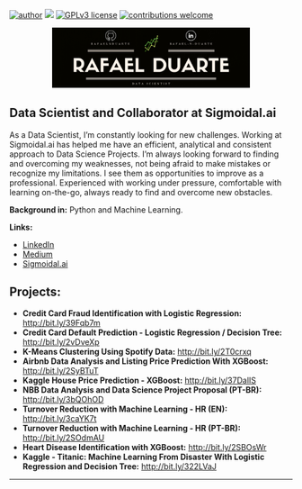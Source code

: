 [![author](https://img.shields.io/badge/author-rafaelnduarte-red.svg)](https://www.linkedin.com/in/rafael-n-duarte/) [![](https://img.shields.io/badge/python-3.7+-blue.svg)](https://www.python.org/downloads/release/python-365/) [![GPLv3 license](https://img.shields.io/badge/License-GPLv3-blue.svg)](http://perso.crans.org/besson/LICENSE.html) [![contributions welcome](https://img.shields.io/badge/contributions-welcome-brightgreen.svg?style=flat)](https://github.com/rafaelnduarte/portfolio/issues)

<p align="center">
  <img src="rafaelnd_banner.png" width=70% >
</p>

## Data Scientist and Collaborator at Sigmoidal.ai

As a Data Scientist, I’m constantly looking for new challenges. Working at Sigmoidal.ai has helped me have
an efficient, analytical and consistent approach to Data Science Projects. I’m always looking forward to
finding and overcoming my weaknesses, not being afraid to make mistakes or recognize my limitations. I
see them as opportunities to improve as a professional. Experienced with working under pressure, 
comfortable with learning on-the-go, always ready to find and overcome new obstacles.  


**Background in:** Python and Machine Learning.

**Links:**
* [LinkedIn](https://www.linkedin.com/in/rafael-n-duarte/)
* [Medium](https://medium.com/@rafaelnduarte)
* [Sigmoidal.ai](https://sigmoidal.ai/)


## Projects:

* **Credit Card Fraud Identification with Logistic Regression:**  http://bit.ly/39Fqb7m
* **Credit Card Default Prediction - Logistic Regression / Decision Tree:**  http://bit.ly/2vDveXp
* **K-Means Clustering Using Spotify Data:**  http://bit.ly/2T0crxq
* **Airbnb Data Analysis and Listing Price Prediction With XGBoost:**  http://bit.ly/2SyBTuT
* **Kaggle House Price Prediction - XGBoost:** http://bit.ly/37DalIS
* **NBB Data Analysis and Data Science Project Proposal (PT-BR):** http://bit.ly/3bQOhOD
* **Turnover Reduction with Machine Learning - HR (EN):** http://bit.ly/3caYK7t
* **Turnover Reduction with Machine Learning - HR (PT-BR):** http://bit.ly/2SOdmAU
* **Heart Disease Identification with XGBoost:** http://bit.ly/2SBOsWr
* **Kaggle - Titanic: Machine Learning From Disaster With Logistic Regression and Decision Tree:** http://bit.ly/322LVaJ

---

